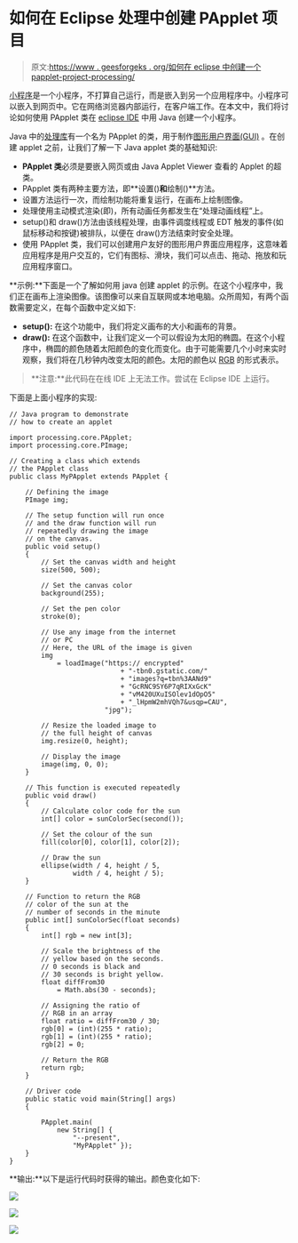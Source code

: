 # 如何在 Eclipse 处理中创建 PApplet 项目

> 原文:[https://www . geesforgeks . org/如何在 eclipse 中创建一个 papplet-project-processing/](https://www.geeksforgeeks.org/how-to-create-a-papplet-project-in-eclipse-processing/)

[小程序](https://www.geeksforgeeks.org/java-applet-basics/)是一个小程序，不打算自己运行，而是嵌入到另一个应用程序中。小程序可以嵌入到网页中。它在网络浏览器内部运行，在客户端工作。在本文中，我们将讨论如何使用 PApplet 类在 [eclipse IDE](https://www.geeksforgeeks.org/what-will-be-the-best-java-ides-in-2020/) 中用 Java 创建一个小程序。

Java 中的[处理库](https://www.geeksforgeeks.org/introduction-to-processing-java/)有一个名为 PApplet 的类，用于制作[图形用户界面(GUI)](https://www.geeksforgeeks.org/difference-between-cli-and-gui/) 。在创建 applet 之前，让我们了解一下 Java applet 类的基础知识:

*   **PApplet 类**必须是要嵌入网页或由 Java Applet Viewer 查看的 Applet 的超类。
*   PApplet 类有两种主要方法，即**设置()**和**绘制()**方法。
*   设置方法运行一次，而绘制功能将重复运行，在画布上绘制图像。
*   处理使用主动模式渲染(即)，所有动画任务都发生在“处理动画线程”上。
*   setup()和 draw()方法由该线程处理，由事件调度线程或 EDT 触发的事件(如鼠标移动和按键)被排队，以便在 draw()方法结束时安全处理。
*   使用 PApplet 类，我们可以创建用户友好的图形用户界面应用程序，这意味着应用程序是用户交互的，它们有图标、滑块，我们可以点击、拖动、拖放和玩应用程序窗口。

**示例:**下面是一个了解如何用 java 创建 applet 的示例。在这个小程序中，我们正在画布上渲染图像。该图像可以来自互联网或本地电脑。众所周知，有两个函数需要定义，在每个函数中定义如下:

*   **setup():** 在这个功能中，我们将定义画布的大小和画布的背景。
*   **draw():** 在这个函数中，让我们定义一个可以假设为太阳的椭圆。在这个小程序中，椭圆的颜色随着太阳颜色的变化而变化。由于可能需要几个小时来实时观察，我们将在几秒钟内改变太阳的颜色。太阳的颜色以 [RGB](https://www.geeksforgeeks.org/computer-graphics-the-rgb-color-model/) 的形式表示。

> **注意:**此代码在在线 IDE 上无法工作。尝试在 Eclipse IDE 上运行。

下面是上面小程序的实现:

```
// Java program to demonstrate
// how to create an applet

import processing.core.PApplet;
import processing.core.PImage;

// Creating a class which extends
// the PApplet class
public class MyPApplet extends PApplet {

    // Defining the image
    PImage img;

    // The setup function will run once
    // and the draw function will run
    // repeatedly drawing the image
    // on the canvas.
    public void setup()
    {
        // Set the canvas width and height
        size(500, 500);

        // Set the canvas color
        background(255);

        // Set the pen color
        stroke(0);

        // Use any image from the internet
        // or PC
        // Here, the URL of the image is given
        img
            = loadImage("https:// encrypted"
                            + "-tbn0.gstatic.com/"
                            + "images?q=tbn%3AANd9"
                            + "GcRNC9SY6P7qRIXxGcK"
                            + "vM420UXuISOlev1dOpO5"
                            + "_lHpmW2mhVQh7&usqp=CAU",
                        "jpg");

        // Resize the loaded image to
        // the full height of canvas
        img.resize(0, height);

        // Display the image
        image(img, 0, 0);
    }

    // This function is executed repeatedly
    public void draw()
    {
        // Calculate color code for the sun
        int[] color = sunColorSec(second());

        // Set the colour of the sun
        fill(color[0], color[1], color[2]);

        // Draw the sun
        ellipse(width / 4, height / 5,
                width / 4, height / 5);
    }

    // Function to return the RGB
    // color of the sun at the
    // number of seconds in the minute
    public int[] sunColorSec(float seconds)
    {
        int[] rgb = new int[3];

        // Scale the brightness of the
        // yellow based on the seconds.
        // 0 seconds is black and
        // 30 seconds is bright yellow.
        float diffFrom30
            = Math.abs(30 - seconds);

        // Assigning the ratio of
        // RGB in an array
        float ratio = diffFrom30 / 30;
        rgb[0] = (int)(255 * ratio);
        rgb[1] = (int)(255 * ratio);
        rgb[2] = 0;

        // Return the RGB
        return rgb;
    }

    // Driver code
    public static void main(String[] args)
    {

        PApplet.main(
            new String[] {
                "--present",
                "MyPApplet" });
    }
}
```

**输出:**以下是运行代码时获得的输出。颜色变化如下:

[![](img/3f5c621a0369bed629d2b3818eaf505d.png)](https://media.geeksforgeeks.org/wp-content/uploads/20200512034330/up2.jpg)

[![](img/2bdb97fd623df0749f8cba2ccbfdf2f2.png)](https://media.geeksforgeeks.org/wp-content/uploads/20200512041220/up4.jpg)

[![](img/47f0a75e733d3b0a94f7ffcb8b37120a.png)](https://media.geeksforgeeks.org/wp-content/uploads/20200512034436/up11.jpg)
